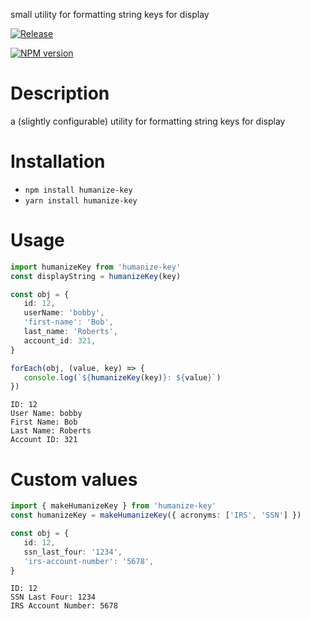 small utility for formatting string keys for display

[![Release](https://github.com/lubelski/humanize-key/actions/workflows/release.yml/badge.svg)](https://github.com/lubelski/humanize-key/actions/workflows/release.yml)

<span class="badge-npmversion"><a href="https://npmjs.org/package/humanize-key" title="View this project on NPM"><img src="https://img.shields.io/npm/v/humanize-key.svg" alt="NPM version" /></a></span>

# Description

a (slightly configurable) utility for formatting string keys for display

# Installation

-  `npm install humanize-key`
-  `yarn install humanize-key`

# Usage

```ts
import humanizeKey from 'humanize-key'
const displayString = humanizeKey(key)
```

```ts
const obj = {
   id: 12,
   userName: 'bobby',
   'first-name': 'Bob',
   last_name: 'Roberts',
   account_id: 321,
}

forEach(obj, (value, key) => {
   console.log(`${humanizeKey(key)}: ${value}`)
})
```

```
ID: 12
User Name: bobby
First Name: Bob
Last Name: Roberts
Account ID: 321
```

# Custom values

```ts
import { makeHumanizeKey } from 'humanize-key'
const humanizeKey = makeHumanizeKey({ acronyms: ['IRS', 'SSN'] })
```

```ts
const obj = {
   id: 12,
   ssn_last_four: '1234',
   'irs-account-number': '5678',
}
```

```
ID: 12
SSN Last Four: 1234
IRS Account Number: 5678
```
